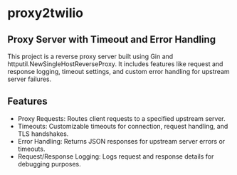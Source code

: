 # proxy2twilio

## Proxy Server with Timeout and Error Handling

This project is a reverse proxy server built using Gin and httputil.NewSingleHostReverseProxy. It includes features like request and response logging, timeout settings, and custom error handling for upstream server failures.

## Features

* Proxy Requests: Routes client requests to a specified upstream server.
* Timeouts: Customizable timeouts for connection, request handling, and TLS handshakes.
* Error Handling: Returns JSON responses for upstream server errors or timeouts.
* Request/Response Logging: Logs request and response details for debugging purposes.
